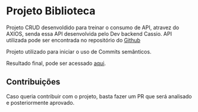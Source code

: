 # Projeto Biblioteca

Projeto CRUD desenvoldido para treinar o consumo de API, atravez do AXIOS, senda essa API desenvolvida pelo Dev backend Cassio.
API utilizada pode ser encontrada no repositório do [Github](https://github.com/Cassio8186/SpringBoot-CRUD)

Projeto utilizado para iniciar o uso de Commits semânticos.

Resultado final, pode ser acessado [aqui](https://willfpinheiro.github.io/biblioteca/).

## Contribuições

Caso queria contribuir com o projeto, basta fazer um PR que será analisado e posteriormente aprovado.
